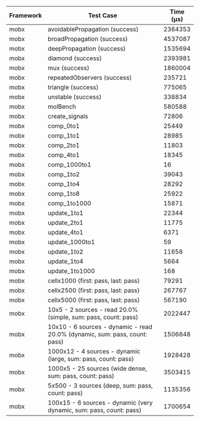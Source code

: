 | Framework | Test Case | Time (μs) |
| --- | --- | --- |
| mobx | avoidablePropagation (success) | 2364353 |
| mobx | broadPropagation (success) | 4537087 |
| mobx | deepPropagation (success) | 1535694 |
| mobx | diamond (success) | 2393981 |
| mobx | mux (success) | 1860004 |
| mobx | repeatedObservers (success) | 235721 |
| mobx | triangle (success) | 775065 |
| mobx | unstable (success) | 338834 |
| mobx | molBench | 580588 |
| mobx | create_signals | 72806 |
| mobx | comp_0to1 | 25449 |
| mobx | comp_1to1 | 28985 |
| mobx | comp_2to1 | 11803 |
| mobx | comp_4to1 | 18345 |
| mobx | comp_1000to1 | 16 |
| mobx | comp_1to2 | 39043 |
| mobx | comp_1to4 | 28292 |
| mobx | comp_1to8 | 25922 |
| mobx | comp_1to1000 | 15871 |
| mobx | update_1to1 | 22344 |
| mobx | update_2to1 | 11775 |
| mobx | update_4to1 | 6371 |
| mobx | update_1000to1 | 59 |
| mobx | update_1to2 | 11658 |
| mobx | update_1to4 | 5664 |
| mobx | update_1to1000 | 168 |
| mobx | cellx1000 (first: pass, last: pass) | 79291 |
| mobx | cellx2500 (first: pass, last: pass) | 267767 |
| mobx | cellx5000 (first: pass, last: pass) | 567190 |
| mobx | 10x5 - 2 sources - read 20.0% (simple, sum: pass, count: pass) | 2022447 |
| mobx | 10x10 - 6 sources - dynamic - read 20.0% (dynamic, sum: pass, count: pass) | 1506848 |
| mobx | 1000x12 - 4 sources - dynamic (large, sum: pass, count: pass) | 1928428 |
| mobx | 1000x5 - 25 sources (wide dense, sum: pass, count: pass) | 3503415 |
| mobx | 5x500 - 3 sources (deep, sum: pass, count: pass) | 1135356 |
| mobx | 100x15 - 6 sources - dynamic (very dynamic, sum: pass, count: pass) | 1700654 |
